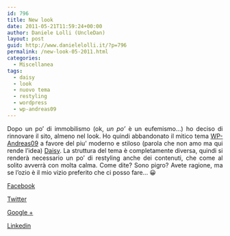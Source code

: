 ```yaml
---
id: 796
title: New look
date: 2011-05-21T11:59:24+00:00
author: Daniele Lolli (UncleDan)
layout: post
guid: http://www.danielelolli.it/?p=796
permalink: /new-look-05-2011.html
categories:
  - Miscellanea
tags:
  - daisy
  - look
  - nuovo tema
  - restyling
  - wordpress
  - wp-andreas09
---
```

<p style="text-align: justify;">
  Dopo un po&#8217; di immobilismo (ok, <em>un po&#8217;</em> è un eufemismo&#8230;) ho deciso di rinnovare il sito, almeno nel look. Ho quindi abbandonato il mitico tema <a href="http://andreasviklund.com/wordpress-themes/" target="_blank">WP-Andreas09</a> a favore del piu&#8217; moderno e stiloso (parola che non amo ma qui rende l&#8217;idea) <a href="http://newwpthemes.com/wordpress-theme/daisy/" target="_blank">Daisy</a>. La struttura del tema è completamente diversa, quindi si renderà necessario un po&#8217; di restyling anche dei contenuti, che come al solito avverrà con molta calma. Come dite? Sono pigro? Avete ragione, ma se l&#8217;ozio è il mio vizio preferito che ci posso fare&#8230; 😀
</p>

<div class="container_share">
  <a href="http://www.facebook.com/sharer.php?u=http://www.danielelolli.it/new-look-05-2011.html&t=New look" target="_blank" class="button_purab_share facebook"><span><i class="icon-facebook"></i></span>
  
  <p>
    Facebook
  </p></a> 
  
  <a href="http://twitter.com/share?url=http://www.danielelolli.it/new-look-05-2011.html&text=New look" target="_blank" class="button_purab_share twitter"><span><i class="icon-twitter"></i></span>
  
  <p>
    Twitter
  </p></a> 
  
  <a href="https://plus.google.com/share?url=http://www.danielelolli.it/new-look-05-2011.html" target="_blank" class="button_purab_share google-plus"><span><i class="icon-google-plus"></i></span>
  
  <p>
    Google +
  </p></a> 
  
  <a href="http://www.linkedin.com/shareArticle?mini=true&url=http://www.danielelolli.it/new-look-05-2011.html&title=New look" target="_blank" class="button_purab_share linkedin"><span><i class="icon-linkedin"></i></span>
  
  <p>
    Linkedin
  </p></a>
</div>